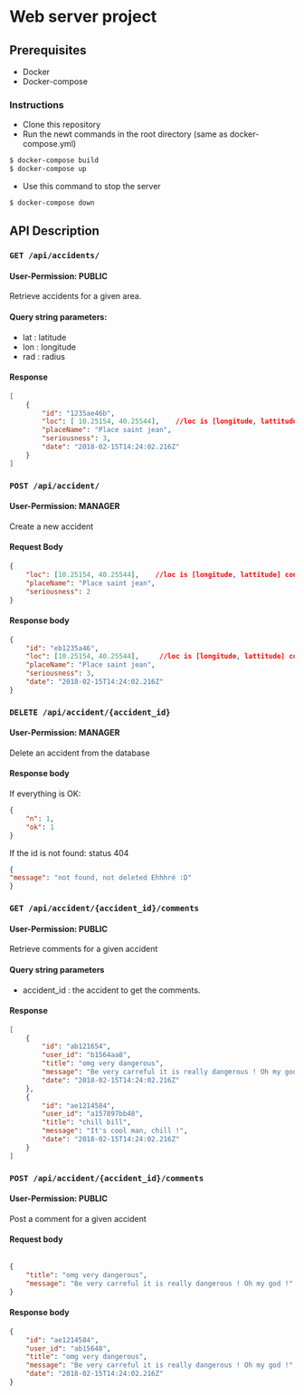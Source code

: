 # Web server project

## Prerequisites

- Docker
- Docker-compose

### Instructions

- Clone this repository
- Run the newt commands in the root directory (same as docker-compose.yml)
```bash 
$ docker-compose build
$ docker-compose up
```
- Use this command to stop the server
```bash
$ docker-compose down
```

## API Description

### `GET /api/accidents/`

#### User-Permission: **PUBLIC**
Retrieve accidents for a given area.

#### Query string parameters:
- lat : latitude
- lon : longitude
- rad : radius

#### Response
```json
[
    { 
        "id": "1235ae46b",
        "loc": [ 10.25154, 40.25544],    //loc is [longitude, lattitude] couple
        "placeName": "Place saint jean",
        "seriousness": 3,
        "date": "2018-02-15T14:24:02.216Z"
    }
]
```

### `POST /api/accident/`

#### User-Permission: **MANAGER**
Create a new accident

#### Request Body

```json
{ 
    "loc": [10.25154, 40.25544],    //loc is [longitude, lattitude] couple
    "placeName": "Place saint jean",
    "seriousness": 2
}
```

#### Response body

```json
{ 
    "id": "eb1235a46",
    "loc": [10.25154, 40.25544],     //loc is [longitude, lattitude] couple
    "placeName": "Place saint jean",
    "seriousness": 3,
    "date": "2018-02-15T14:24:02.216Z"
}
```

### `DELETE /api/accident/{accident_id}`
#### User-Permission: **MANAGER**
Delete an accident from the database

#### Response body
If everything is OK:
````json
{
    "n": 1,
    "ok": 1
}
````
If the id is not found: status 404

````json
{
"message": "not found, not deleted Ehhhré :D"
}
````

### `GET /api/accident/{accident_id}/comments`
#### User-Permission: **PUBLIC**

Retrieve comments for a given accident

#### Query string parameters
- accident_id : the accident to get the comments.

#### Response
```json
[
    {
        "id": "ab121654",
        "user_id": "b1564aa8",
        "title": "omg very dangerous",
        "message": "Be very carreful it is really dangerous ! Oh my god !",
        "date": "2018-02-15T14:24:02.216Z"
    },
    {
        "id": "ae1214584",
        "user_id": "a157897bb48",
        "title": "chill bill",
        "message": "It's cool man, chill !",
        "date": "2018-02-15T14:24:02.216Z"
    }
]
```

### `POST /api/accident/{accident_id}/comments`
#### User-Permission: **PUBLIC**

Post a comment for a given accident

#### Request body

```json

{
    "title": "omg very dangerous",
    "message": "Be very carreful it is really dangerous ! Oh my god !"
}

```

#### Response body
```json
{
    "id": "ae1214584",
    "user_id": "ab15648",
    "title": "omg very dangerous",
    "message": "Be very carreful it is really dangerous ! Oh my god !",
    "date": "2018-02-15T14:24:02.216Z"
}
```
